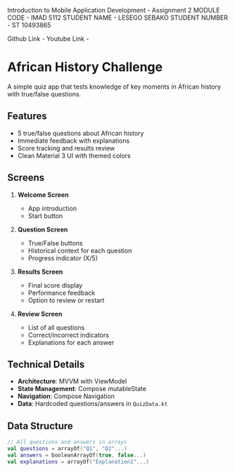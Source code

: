 Introduction to Mobile Application Development - Assignment 2
MODULE CODE - IMAD 5112 STUDENT NAME - LESEGO SEBAKO STUDENT NUMBER - ST 10493865

Github Link - 
Youtube Link - 

# African History Challenge

A simple quiz app that tests knowledge of key moments in African history with true/false questions.

## Features

- 5 true/false questions about African history
- Immediate feedback with explanations
- Score tracking and results review
- Clean Material 3 UI with themed colors

## Screens

1. **Welcome Screen**  
   - App introduction  
   - Start button

2. **Question Screen**  
   - True/False buttons  
   - Historical context for each question  
   - Progress indicator (X/5)

3. **Results Screen**  
   - Final score display  
   - Performance feedback  
   - Option to review or restart

4. **Review Screen**  
   - List of all questions  
   - Correct/incorrect indicators  
   - Explanations for each answer

## Technical Details

- **Architecture**: MVVM with ViewModel
- **State Management**: Compose mutableState
- **Navigation**: Compose Navigation
- **Data**: Hardcoded questions/answers in `QuizData.kt`

## Data Structure

```kotlin
// All questions and answers in arrays
val questions = arrayOf("Q1", "Q2"...)
val answers = booleanArrayOf(true, false...)
val explanations = arrayOf("Explanation1"...)

